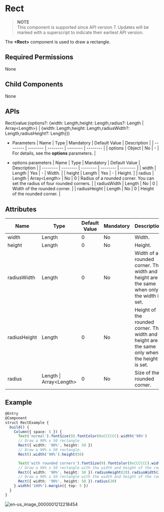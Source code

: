# Rect


> **NOTE**<br>
> This component is supported since API version 7. Updates will be marked with a superscript to indicate their earliest API version.


The **&lt;Rect&gt;** component is used to draw a rectangle.


## Required Permissions

None


## Child Components

None


## APIs

Rect(value:{options?: {width: Length,height: Length,radius?: Length | Array&lt;Length&gt;} | {width: Length,height: Length,radiusWidth?: Length,radiusHeight?: Length}})

- Parameters
  | Name | Type | Mandatory | Default Value | Description | 
  | -------- | -------- | -------- | -------- | -------- |
  | options | Object | No | - | For details, see the **options** parameters. | 

- options parameters
  | Name | Type | Mandatory | Default Value | Description | 
  | -------- | -------- | -------- | -------- | -------- |
  | width | Length | Yes | - | Width. | 
  | height | Length | Yes | - | Height. | 
  | radius | Length \| Array&lt;Length&gt; | No | 0 | Radius of a rounded corner. You can set the radius of four rounded corners. | 
  | radiusWidth | Length | No | 0 | Width of the rounded corner. | 
  | radiusHeight | Length | No | 0 | Height of the rounded corner. | 


## Attributes

| Name | Type | Default Value | Mandatory | Description | 
| -------- | -------- | -------- | -------- | -------- |
| width | Length | 0 | No | Width. | 
| height | Length | 0 | No | Height. | 
| radiusWidth | Length | 0 | No | Width of a rounded corner. The width and height are the same when only the width is set. | 
| radiusHeight | Length | 0 | No | Height of the rounded corner. The width and height are the same only when the height is set. | 
| radius | Length \| Array&lt;Length&gt; | 0 | No | Size of the rounded corner. | 


## Example

  
```ts
@Entry
@Component
struct RectExample {
  build() {
    Column({ space: 5 }) {
      Text('normal').fontSize(9).fontColor(0xCCCCCC).width('90%')
      // Draw a 90% x 50 rectangle.
      Rect({ width: '90%', height: 50 })
      // Draw a 90% x 50 rectangle.
      Rect().width('90%').height(50)

      Text('with rounded corners').fontSize(9).fontColor(0xCCCCCC).width('90%')
      // Draw a 90% x 50 rectangle with the width and height of the rounded corner being 20.
      Rect({ width: '90%', height: 50 }).radiusHeight(20).radiusWidth(20)
      // Draw a 90% x 50 rectangle with the width and height of the rounded corner being 20.
      Rect({ width: '90%', height: 50 }).radius(20)
    }.width('100%').margin({ top: 5 })
  }
}
```

![en-us_image_0000001212218454](figures/en-us_image_0000001212218454.png)